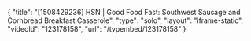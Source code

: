 {
    "title": "[1508429236] HSN | Good Food Fast: Southwest Sausage and Cornbread Breakfast Casserole",
    "type": "solo",
    "layout": "iframe-static",
    "videoId": "123178158",
    "url": "\/tvpembed\/123178158"
}